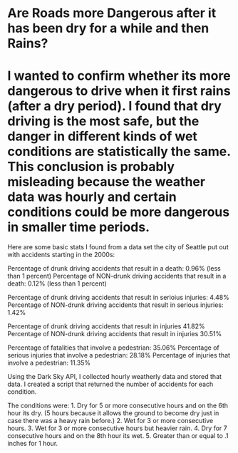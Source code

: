 # Are Roads more Dangerous after it has been dry for a while and then Rains?

# I wanted to confirm whether its more dangerous to drive when it first rains (after a dry period). I found that dry driving is the most safe, but the danger in different kinds of wet conditions are statistically the same. This conclusion is probably misleading because the weather data was hourly and certain conditions could be more dangerous in smaller time periods. 


Here are some basic stats I found from a data set the city of Seattle put out with accidents starting in the 2000s:

Percentage of drunk driving accidents that result in a death:  0.96% (less than 1 percent)
Percentage of NON-drunk driving accidents that result in a death:  0.12% (less than 1 percent)

Percentage of drunk driving accidents that result in serioius injuries:  4.48%
Percentage of NON-drunk driving accidents that result in serious injuries:  1.42%

Percentage of drunk driving accidents that result in injuries 41.82%
Percentage of NON-drunk driving accidents that result in injuries 30.51%

Percentage of fatalities that involve a pedestrian:  35.06%
Percentage of serious injuries that involve a pedestrian:  28.18%
Percentage of injuries that involve a pedestrian:  11.35%

Using the Dark Sky API, I collected hourly weatherly data and stored that data. I created a script that returned the number of accidents for each condition. 

The conditions were: 1. Dry for 5 or more consecutive hours and on the 6th hour its dry. (5 hours because it allows the ground to become dry just in case there was a heavy rain before.)
                     2. Wet for 3 or more consecutive hours.
                     3. Wet for 3 or more consecutive hours but heavier rain.
                     4. Dry for 7 consecutive hours and on the 8th hour its wet.
                     5. Greater than or equal to .1 inches for 1 hour.


